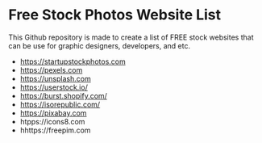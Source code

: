 # Free Stock Photos Website List
This Github repository is made to create a list of FREE stock websites that can be use for graphic designers, developers, and etc.

* https://startupstockphotos.com
* https://pexels.com
* https://unsplash.com
* https://userstock.io/
* https://burst.shopify.com/
* https://isorepublic.com/
* https://pixabay.com
* htpps://icons8.com
* hhttps://freepim.com
